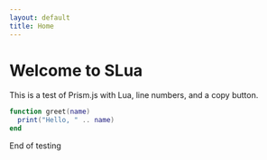 ```yaml
---
layout: default
title: Home
---
```


# Welcome to SLua

This is a test of Prism.js with Lua, line numbers, and a copy button.

```lua
function greet(name)
  print("Hello, " .. name)
end
```

End of testing
